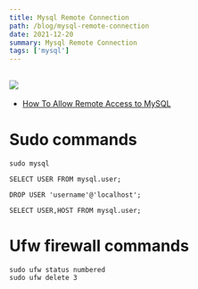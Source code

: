 ```yaml
---
title: Mysql Remote Connection
path: /blog/mysql-remote-connection
date: 2021-12-20
summary: Mysql Remote Connection
tags: ['mysql']
---
```


![](https://images.unsplash.com/photo-1497436072909-60f360e1d4b1?ixlib=rb-1.2.1&ixid=MnwxMjA3fDB8MHxwaG90by1wYWdlfHx8fGVufDB8fHx8&auto=format&fit=crop&w=2064&h=200)
---
- [How To Allow Remote Access to MySQL](https://www.digitalocean.com/community/tutorials/how-to-allow-remote-access-to-mysql)

# Sudo commands

```mysql
sudo mysql 

SELECT USER FROM mysql.user;

DROP USER 'username'@'localhost';

SELECT USER,HOST FROM mysql.user;
```

# Ufw firewall commands

```mysql
sudo ufw status numbered
sudo ufw delete 3 
```


